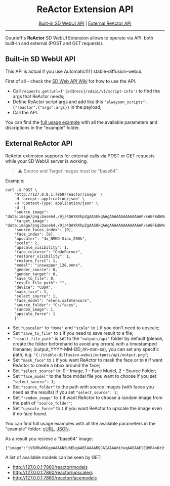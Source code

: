 # <div align="center">ReActor Extension API</div>

<div align="center">

[Built-in SD WebUI API](#built-in-sd-webui-api) | [External ReActor API](#external-reactor-api)

---
</div>

Gourieff's **ReActor** SD WebUI Extension allows to operate via API: both built-in and external (POST and GET requests).


## Built-in SD WebUI API

This API is actual if you use Automatic1111 stable-diffusion-webui.

First of all - check the [SD Web API Wiki](https://github.com/AUTOMATIC1111/stable-diffusion-webui/wiki/API) for how to use the API.

* Call `requests.get(url=f'{address}/sdapi/v1/script-info')` to find the args that ReActor needs;
* Define ReActor script args and add like this `"alwayson_scripts": {"reactor":{"args":args}}` in the payload;
* Call the API. 

You can find the [full usage example](./example/api_example.py) with all the available parameters and discriptions in the "example" folder.

## External ReActor API

ReActor extension supports for external calls via POST or GET requests while your SD WebUI server is working.

> :warning: Source and Target images must be "base64".

Example:

```
curl -X POST \
	'http://127.0.0.1:7860/reactor/image' \
    -H 'accept: application/json' \
    -H 'Content-Type: application/json' \
    -d '{
    "source_image": "data:image/png;base64,/9j/4QAYRXhpZgAASUkqAAgAAAAAAAAAAAAAAP/sABFEdWNreQABAAQAAABQAAD/7g...",
    "target_image": "data:image/png;base64,/9j/4QAYRXhpZgAASUkqAAgAAAAAAAAAAAAAAP/sABFEdWNreQABAAQAAABCAAD/7g...",
    "source_faces_index": [0],
    "face_index": [0],
    "upscaler": "4x_NMKD-Siax_200k",
    "scale": 2,
    "upscale_visibility": 1,
    "face_restorer": "CodeFormer",
    "restorer_visibility": 1,
    "restore_first": 1,
    "model": "inswapper_128.onnx",
    "gender_source": 0,
    "gender_target": 0,
    "save_to_file": 0,
    "result_file_path": "",
    "device": "CUDA",
    "mask_face": 1,
    "select_source": 1,
    "face_model": "elena.safetensors",
    "source_folder": "C:/faces",
    "random_image": 1,
    "upscale_force": 1
	}'
```

* Set `"upscaler"` to `"None"` and `"scale"` to `1` if you don't need to upscale;
* Set `"save_to_file"` to `1` if you need to save result to a file;
* `"result_file_path"` is set to the `"outputs/api"` folder by default (please, create the folder beforehand to avoid any errors) with a timestamped filename; (output_YYYY-MM-DD_hh-mm-ss), you can set any specific path, e.g. `"C:/stable-diffusion-webui/outputs/api/output.png"`;
* Set `"mask_face"` to `1` if you want ReActor to mask the face or to `0` if want ReActor to create a bbox around the face;
* Set `"select_source"` to: 0 - Image, 1 - Face Model, 2 - Source Folder;
* Set `"face_model"` to the face model file you want to choose if you set `"select_source": 1`;
* Set `"source_folder"` to the path with source images (with faces you need as the results) if you set `"select_source": 2`;
* Set `"random_image"` to `1` if want ReActor to choose a random image from the path of `"source_folder"`;
* Set `"upscale_force"` to `1` if you want ReActor to upscale the image even if no face found.

You can find full usage examples with all the available parameters in the "example" folder: [cURL](./example/api_external.curl), [JSON](./example/api_external.json).

As a result you recieve a "base64" image:

```
{"image":"iVBORw0KGgoAAAANSUhEUgAABlAAAARQCAIAAAAdiYuqAAEAAElEQVR4nOz9+ZMlSXImBn6qau4vIjKzzr5wzwBCDrm/7f+/K7IHV3ZkhUIuyZHlkBhiMGig0Y0..."}
```

A list of available models can be seen by GET:
* http://127.0.0.1:7860/reactor/models
* http://127.0.0.1:7860/reactor/upscalers
* http://127.0.0.1:7860/reactor/facemodels
